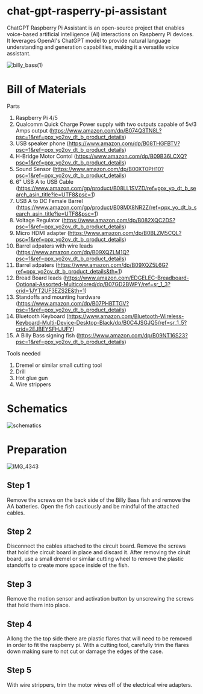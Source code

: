 # chat-gpt-rasperry-pi-assistant
ChatGPT Raspberry Pi Assistant is an open-source project that enables voice-based artificial intelligence (AI) interactions on Raspberry Pi devices. It leverages OpenAI's ChatGPT model to provide natural language understanding and generation capabilities, making it a versatile voice assistant.

![billy_bass(1)](https://github.com/GoBig87/chat-gpt-rasperry-pi-assistant/assets/39137894/1f2cb0f3-a0f6-4364-8005-36807af46830)

# Bill of Materials
Parts
1. Raspberry Pi 4/5
2. Qualcomm Quick Charge Power supply with two outputs capable of 5v/3 Amps output (https://www.amazon.com/dp/B074Q3TN8L?psc=1&ref=ppx_yo2ov_dt_b_product_details)
3. USB speaker phone (https://www.amazon.com/dp/B08THGFBTV?psc=1&ref=ppx_yo2ov_dt_b_product_details)
4. H-Bridge Motor Contol (https://www.amazon.com/dp/B09B36LCXQ?psc=1&ref=ppx_yo2ov_dt_b_product_details)
5. Sound Sensor (https://www.amazon.com/dp/B00XT0PH10?psc=1&ref=ppx_yo2ov_dt_b_product_details)
6. 6" USB A to USB Cable (https://www.amazon.com/gp/product/B08LL1SVZD/ref=ppx_yo_dt_b_search_asin_title?ie=UTF8&psc=1)
7. USB A to DC Female Barrel (https://www.amazon.com/gp/product/B08MX8NR2Z/ref=ppx_yo_dt_b_search_asin_title?ie=UTF8&psc=1)
8. Voltage Regulator (https://www.amazon.com/dp/B082XQC2DS?psc=1&ref=ppx_yo2ov_dt_b_product_details)
9. Micro HDMI adapter (https://www.amazon.com/dp/B0BLZM5CQL?psc=1&ref=ppx_yo2ov_dt_b_product_details)
10. Barrel adpaters with wire leads (https://www.amazon.com/dp/B09XQZLM1Q?psc=1&ref=ppx_yo2ov_dt_b_product_details)
11. Barrel adpaters (https://www.amazon.com/dp/B09XQZ5L6G?ref=ppx_yo2ov_dt_b_product_details&th=1)
12. Bread Board leads (https://www.amazon.com/EDGELEC-Breadboard-Optional-Assorted-Multicolored/dp/B07GD2BWPY/ref=sr_1_3?crid=1JYT2UF3EZS2E&th=1)
13. Standoffs and mounting hardware (https://www.amazon.com/dp/B07PHBTTGV?psc=1&ref=ppx_yo2ov_dt_b_product_details)  
15. Bluetooth Keyboard (https://www.amazon.com/Bluetooth-Wireless-Keyboard-Multi-Device-Desktop-Black/dp/B0C4JSGJQ5/ref=sr_1_5?crid=2EJBEYSFHJUFY)
16. A Billy Bass signing fish (https://www.amazon.com/dp/B09NT16S23?psc=1&ref=ppx_yo2ov_dt_b_product_details)

Tools needed
1. Dremel or similar small cutting tool
2. Drill
3. Hot glue gun
4. Wire strippers

# Schematics
![schematics](https://github.com/GoBig87/chat-gpt-rasperry-pi-assistant/assets/39137894/49c2fc3b-7f3d-4afe-a5f9-1bd1bb857400)

# Preparation
![IMG_4343](https://github.com/GoBig87/chat-gpt-rasperry-pi-assistant/assets/39137894/9fa4195b-b738-4483-b64d-e30c6ea61e86)

## Step 1
Remove the screws on the back side of the Billy Bass fish and remove the AA batteries.  Open the fish cautiously and be mindful of the attached cables.

## Step 2
Disconnect the cables attached to the circuit board.  Remove the screws that hold the circuit board in place and discard it.  After removing the ciruit board, use a small dremel or similar cutting wheel to remove the plastic standoffs to create more space inside of the fish.

## Step 3
Remove the motion sensor and activation button by unscrewing the screws that hold them into place.  

## Step 4 
Allong the the top side there are plastic flares that will need to be removed in order to fit the raspberry pi.  With a cutting tool, carefully trim the flares down making sure to not cut or damage the edges of the case.

## Step 5 
With wire strippers, trim the motor wires off of the electrical wire adapters.  


